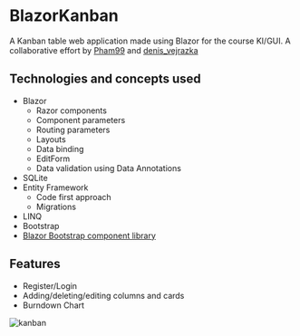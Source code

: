 # BlazorKanban
A Kanban table web application made using Blazor for the course KI/GUI.
A collaborative effort by [Pham99](https://github.com/Pham99) and [denis_vejrazka](https://github.com/denisvejrazka)

## Technologies and concepts used
- Blazor
  - Razor components
  - Component parameters
  - Routing parameters
  - Layouts
  - Data binding
  - EditForm
  - Data validation using Data Annotations
- SQLite
- Entity Framework
  - Code first approach
  - Migrations
- LINQ
- Bootstrap
- [Blazor Bootstrap component library](https://demos.blazorbootstrap.com/)

## Features
- Register/Login
- Adding/deleting/editing columns and cards
- Burndown Chart

![kanban](https://github.com/user-attachments/assets/1b74fa32-0816-4dfa-b941-3833a7841a61)
